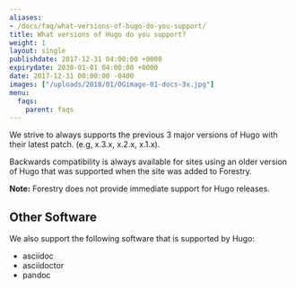 ```yaml
---
aliases:
- /docs/faq/what-versions-of-hugo-do-you-support/
title: What versions of Hugo do you support?
weight: 1
layout: single
publishdate: 2017-12-31 04:00:00 +0000
expirydate: 2030-01-01 04:00:00 +0000
date: 2017-12-31 00:00:00 -0400
images: ["/uploads/2018/01/OGimage-01-docs-3x.jpg"]
menu:
  faqs:
    parent: faqs
---
```

We strive to always supports the previous 3 major versions of Hugo with their latest patch. (e.g, x.3.x, x.2.x, x.1.x).

Backwards compatibility is always available for sites using an older version of Hugo that was supported when the site was added to Forestry.

**Note:** Forestry does not provide immediate support for Hugo releases.

## Other Software

We also support the following software that is supported by Hugo:

* asciidoc
* asciidoctor
* pandoc